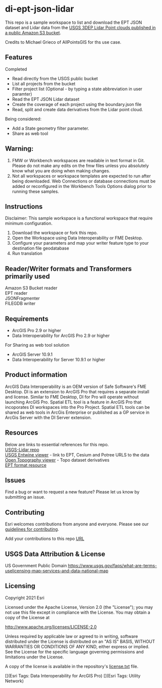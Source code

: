 # di-ept-json-lidar

This repo is a sample workspace to list and download the EPT JSON dataset and Lidar data from the [USGS 3DEP Lidar Point clouds published in a public Amazon S3 bucket](https://registry.opendata.aws/usgs-lidar/).<br/>

Credits to Michael Grieco of AllPointsGIS for ths use case.

## Features

Completed
* Read directly from the USGS public bucket <br/>
* List all projects from the bucket<br/>
* Filter project list (Optional - by typing a state abbreviation in user paramter) <br/>   
* Read the EPT JSON Lidar dataset<br/>
* Create the coverage of each project using the boundary.json file<br/>
* Read, split and create data derivatives from the Lidar point cloud.<br/>

Being considered:
* Add a State geometry filter parameter.<br/>
* Share as web tool<br/>

## Warning: 
1. FMW or Workbench workspaces are readable in text format in Git. Please do not make any edits on the fmw files unless you absolutely know what you are doing when making changes.<br/>
2. Not all workspaces or workspace templates are expected to run after being downloaded. Web Connections or database connections must be added or reconfigured in the Workbench Tools Options dialog prior to running these samples.<br/>

## Instructions

Disclaimer: This sample workspace is a functional workspace that require minimum configuration.
1. Download the workspace or fork this repo.<br/>
2. Open the Workspace using Data Interoperability or FME Desktop.<br/>
3. Configure your parameters and map your writer feature type to your destination file geodatabase<br/>
4. Run translation<br/>

## Reader/Writer formats and Transformers primarily used
Amazon S3 Bucket reader<br/>
EPT reader<br/>
JSONFragmenter<br/>
FILEGDB writer<br/>

## Requirements

* ArcGIS Pro 2.9 or  higher<br/>
* Data Interoperability for ArcGIS Pro 2.9 or higher<br/>

For Sharing as web tool solution<br/>
* ArcGIS Server 10.9.1<br/>
* Data Interoperability for Server 10.9.1 or higher<br/>


## Product information
ArcGIS Data Interoperability is an OEM version of Safe Software's FME Desktop. DI is an extension to ArcGIS Pro that requires a separate install and license. Similar to FME Desktop, DI for Pro will operate without launching ArcGIS Pro. Spatial ETL tool is a feature in ArcGIS Pro that incoporates DI workspaces into the Pro Project. Spatial ETL tools can be shared as web tools in ArcGis Enterprise or published as a GP service in ArcGis Server with the DI Server extension. 


## Resources

Below are links to essential references for this repo.<br/>
[USGS-Lidar repo](https://github.com/hobu/usgs-lidar/)<br/>
[USGS Entwine viewer](https://usgs.entwine.io/) - link to EPT, Cesium and Potree URLS to the data<br/>
[Open Topography viewer](https://portal.opentopography.org/datasets) - Topo dataset derivatives<br/>
[EPT format resource](https://entwine.io/entwine-point-tile.html)<br/>

## Issues

Find a bug or want to request a new feature?  Please let us know by submitting an issue.

## Contributing

Esri welcomes contributions from anyone and everyone. Please see our [guidelines for contributing](https://github.com/esri/contributing).

Add your contributions to this repo [URL](https://github.com/awslabs/open-data-registry/blob/main/datasets/usgs-lidar.yaml)

## USGS Data Attribution & License
US Government Public Domain https://www.usgs.gov/faqs/what-are-terms-uselicensing-map-services-and-data-national-map

## Licensing
Copyright 2021 Esri

Licensed under the Apache License, Version 2.0 (the "License");
you may not use this file except in compliance with the License.
You may obtain a copy of the License at

   http://www.apache.org/licenses/LICENSE-2.0

Unless required by applicable law or agreed to in writing, software
distributed under the License is distributed on an "AS IS" BASIS,
WITHOUT WARRANTIES OR CONDITIONS OF ANY KIND, either express or implied.
See the License for the specific language governing permissions and
limitations under the License.

A copy of the license is available in the repository's [license.txt](https://github.com/salvaleonrp/di-data-driven-electric-utility-export-subnetwork/blob/main/license.txt) file.

[](Esri Tags: Data Interoperability for ArcGIS Pro)
[](Esri Tags: Utility Network)
